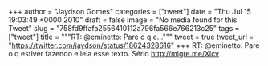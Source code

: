 
+++
author = "Jaydson Gomes"
categories = ["tweet"]
date = "Thu Jul 15 19:03:49 +0000 2010"
draft = false
image = "No media found for this Tweet"
slug = "758fd9ffafa2556410112a796fa566e766213c25"
tags = ["tweet"]
title = """RT: @eminetto: Pare o q e..."""
tweet = true
tweet_url = "https://twitter.com/jaydson/status/18624328616"
+++
RT: @eminetto: Pare o q estiver fazendo e leia esse texto. Sério http://migre.me/Xlcv
